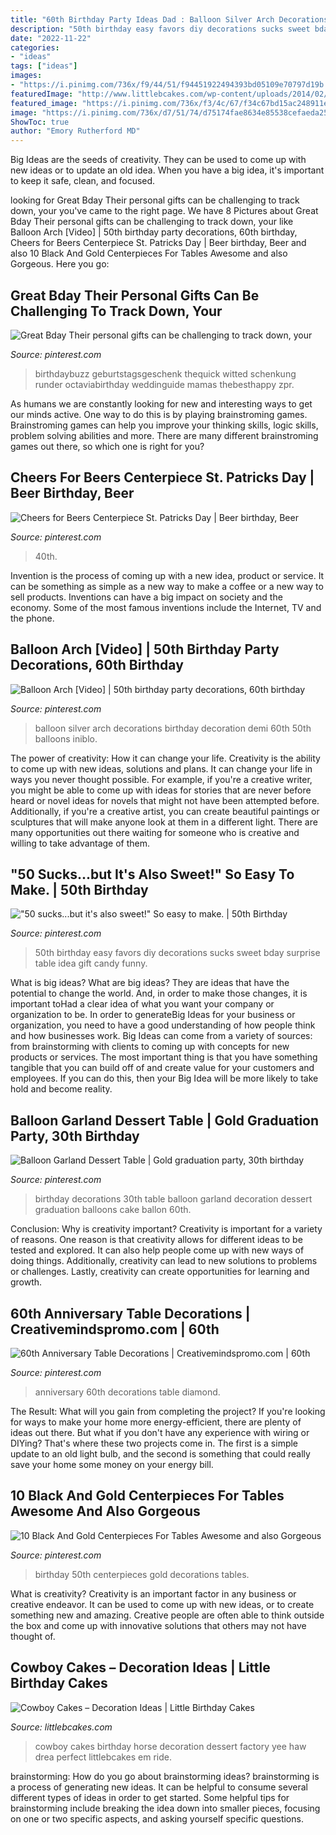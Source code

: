 ```yaml
---
title: "60th Birthday Party Ideas Dad : Balloon Silver Arch Decorations Birthday Decoration Demi 60th 50th Balloons Iniblo"
description: "50th birthday easy favors diy decorations sucks sweet bday surprise table idea gift candy funny"
date: "2022-11-22"
categories:
- "ideas"
tags: ["ideas"]
images:
- "https://i.pinimg.com/736x/f9/44/51/f94451922494393bd05109e70797d19b.jpg"
featuredImage: "http://www.littlebcakes.com/wp-content/uploads/2014/02/Cowboy-Birthday-Cakes-For-Kids.jpg"
featured_image: "https://i.pinimg.com/736x/f3/4c/67/f34c67bd15ac248911ef7a91b2b760f3.jpg"
image: "https://i.pinimg.com/736x/d7/51/74/d75174fae8634e85538cefaeda25f6b3.jpg"
ShowToc: true
author: "Emory Rutherford MD"
---
```



Big Ideas are the seeds of creativity. They can be used to come up with new ideas or to update an old idea. When you have a big idea, it's important to keep it safe, clean, and focused.

	

		
looking for Great Bday Their personal gifts can be challenging to track down, your you've came to the right page. We have 8 Pictures about Great Bday Their personal gifts can be challenging to track down, your like Balloon Arch [Video] | 50th birthday party decorations, 60th birthday, Cheers for Beers Centerpiece St. Patricks Day | Beer birthday, Beer and also 10 Black And Gold Centerpieces For Tables Awesome and also Gorgeous. Here you go:
		
    
## Great Bday Their Personal Gifts Can Be Challenging To Track Down, Your

<img loading=lazy src="https://i.pinimg.com/736x/32/5c/05/325c0508748dc394a46fe7af0b2e3d25.jpg" onerror="this.onerror=null;this.src='https://tse3.mm.bing.net/th?id=OIP.whGk-eaL0nmD7EGG9T_jZQAAAA&amp;pid=15.1';" alt="Great Bday Their personal gifts can be challenging to track down, your">

_Source: pinterest.com_

>birthdaybuzz geburtstagsgeschenk thequick witted schenkung runder octaviabirthday weddinguide mamas thebesthappy zpr. 

	

As humans we are constantly looking for new and interesting ways to get our minds active. One way to do this is by playing brainstroming games. Brainstroming games can help you improve your thinking skills, logic skills, problem solving abilities and more. There are many different brainstroming games out there, so which one is right for you?

    
## Cheers For Beers Centerpiece St. Patricks Day | Beer Birthday, Beer

<img loading=lazy src="https://i.pinimg.com/736x/f3/4c/67/f34c67bd15ac248911ef7a91b2b760f3.jpg" onerror="this.onerror=null;this.src='https://tse2.mm.bing.net/th?id=OIP.D75buEjYsxsY0UnwUUa59wHaJ3&amp;pid=15.1';" alt="Cheers for Beers Centerpiece St. Patricks Day | Beer birthday, Beer">

_Source: pinterest.com_

>40th. 

	

Invention is the process of coming up with a new idea, product or service. It can be something as simple as a new way to make a coffee or a new way to sell products. Inventions can have a big impact on society and the economy. Some of the most famous inventions include the Internet, TV and the phone.

    
## Balloon Arch [Video] | 50th Birthday Party Decorations, 60th Birthday

<img loading=lazy src="https://i.pinimg.com/736x/d7/51/74/d75174fae8634e85538cefaeda25f6b3.jpg" onerror="this.onerror=null;this.src='https://tse2.mm.bing.net/th?id=OIP.m9IwZof_ZxpBUx4mgvdd2wHaJQ&amp;pid=15.1';" alt="Balloon Arch [Video] | 50th birthday party decorations, 60th birthday">

_Source: pinterest.com_

>balloon silver arch decorations birthday decoration demi 60th 50th balloons iniblo. 

	

The power of creativity: How it can change your life.
Creativity is the ability to come up with new ideas, solutions and plans. It can change your life in ways you never thought possible. For example, if you're a creative writer, you might be able to come up with ideas for stories that are never before heard or novel ideas for novels that might not have been attempted before. Additionally, if you're a creative artist, you can create beautiful paintings or sculptures that will make anyone look at them in a different light. There are many opportunities out there waiting for someone who is creative and willing to take advantage of them.

    
## &quot;50 Sucks...but It&#039;s Also Sweet!&quot; So Easy To Make. | 50th Birthday

<img loading=lazy src="https://s-media-cache-ak0.pinimg.com/736x/5a/9c/82/5a9c827ab4eafd6afc724e576953e9d6.jpg" onerror="this.onerror=null;this.src='https://tse4.mm.bing.net/th?id=OIP.VYugaO3kWW0OnbdEYuYZMAHaJ3&amp;pid=15.1';" alt="&quot;50 sucks...but it&#039;s also sweet!&quot; So easy to make. | 50th Birthday">

_Source: pinterest.com_

>50th birthday easy favors diy decorations sucks sweet bday surprise table idea gift candy funny. 

	

What is big ideas?
What are big ideas? They are ideas that have the potential to change the world. And, in order to make those changes, it is important toHad a clear idea of what you want your company or organization to be.  In order to generateBig Ideas for your business or organization, you need to have a good understanding of how people think and how businesses work. Big Ideas can come from a variety of sources: from brainstorming with clients to coming up with concepts for new products or services.
The most important thing is that you have something tangible that you can build off of and create value for your customers and employees. If you can do this, then your Big Idea will be more likely to take hold and become reality.

    
## Balloon Garland Dessert Table | Gold Graduation Party, 30th Birthday

<img loading=lazy src="https://i.pinimg.com/736x/f9/44/51/f94451922494393bd05109e70797d19b.jpg" onerror="this.onerror=null;this.src='https://tse3.mm.bing.net/th?id=OIP.gcxc12V1IH5Ogud6Mu9FuQHaJ3&amp;pid=15.1';" alt="Balloon Garland Dessert Table | Gold graduation party, 30th birthday">

_Source: pinterest.com_

>birthday decorations 30th table balloon garland decoration dessert graduation balloons cake ballon 60th. 

	

Conclusion: Why is creativity important?
Creativity is important for a variety of reasons. One reason is that creativity allows for different ideas to be tested and explored. It can also help people come up with new ways of doing things. Additionally, creativity can lead to new solutions to problems or challenges. Lastly, creativity can create opportunities for learning and growth.

    
## 60th Anniversary Table Decorations | Creativemindspromo.com | 60th

<img loading=lazy src="https://i.pinimg.com/736x/5b/c9/88/5bc9888c77cfef9f1ef4d01f3e0ce378.jpg" onerror="this.onerror=null;this.src='https://tse2.mm.bing.net/th?id=OIP.cKogZchPxbXWQ-H1dh_WCwHaJ3&amp;pid=15.1';" alt="60th Anniversary Table Decorations | Creativemindspromo.com | 60th">

_Source: pinterest.com_

>anniversary 60th decorations table diamond. 

	

The Result: What will you gain from completing the project?
If you're looking for ways to make your home more energy-efficient, there are plenty of ideas out there. But what if you don't have any experience with wiring or DIYing? That's where these two projects come in. The first is a simple update to an old light bulb, and the second is something that could really save your home some money on your energy bill.

    
## 10 Black And Gold Centerpieces For Tables Awesome And Also Gorgeous

<img loading=lazy src="https://i.pinimg.com/736x/92/95/5f/92955fefc03f7cf64e5aaae238a41c82.jpg" onerror="this.onerror=null;this.src='https://tse3.mm.bing.net/th?id=OIP.jH1F_iysDrTJeIyKoTxpUAHaJ3&amp;pid=15.1';" alt="10 Black And Gold Centerpieces For Tables Awesome and also Gorgeous">

_Source: pinterest.com_

>birthday 50th centerpieces gold decorations tables. 

	

What is creativity?
Creativity is an important factor in any business or creative endeavor. It can be used to come up with new ideas, or to create something new and amazing. Creative people are often able to think outside the box and come up with innovative solutions that others may not have thought of.

    
## Cowboy Cakes – Decoration Ideas | Little Birthday Cakes

<img loading=lazy src="http://www.littlebcakes.com/wp-content/uploads/2014/02/Cowboy-Birthday-Cakes-For-Kids.jpg" onerror="this.onerror=null;this.src='https://tse2.mm.bing.net/th?id=OIP.OQ7MZiPhmE9P4bMucQy-UQHaLv&amp;pid=15.1';" alt="Cowboy Cakes – Decoration Ideas | Little Birthday Cakes">

_Source: littlebcakes.com_

>cowboy cakes birthday horse decoration dessert factory yee haw drea perfect littlebcakes em ride. 

	

brainstorming: How do you go about brainstorming ideas?
brainstorming is a process of generating new ideas. It can be helpful to consume several different types of ideas in order to get started. Some helpful tips for brainstorming include breaking the idea down into smaller pieces, focusing on one or two specific aspects, and asking yourself specific questions.

